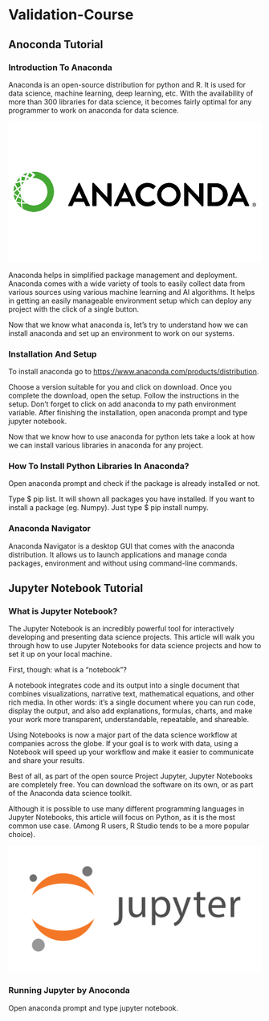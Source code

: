 # Validation-Course

## Anoconda Tutorial

### Introduction To Anaconda

Anaconda is an open-source distribution for python and R. It is used for data science, machine learning, deep learning, etc. With the availability of more than 300 libraries for data science, it becomes fairly optimal for any programmer to work on anaconda for data science.

![image](https://github.com/Mmmmmmmmark/Validation-Course/blob/main/anaconda-inc-logo-vector.png)

Anaconda helps in simplified package management and deployment. Anaconda comes with a wide variety of tools to easily collect data from various sources using various machine learning and AI algorithms. It helps in getting an easily manageable environment setup which can deploy any project with the click of a single button.

Now that we know what anaconda is, let’s try to understand how we can install anaconda and set up an environment to work on our systems.

### Installation And Setup

To install anaconda go to https://www.anaconda.com/products/distribution.

Choose a version suitable for you and click on download. Once you complete the download, open the setup. Follow the instructions in the setup. Don’t forget to click on add anaconda to my path environment variable. After finishing the installation, open anaconda prompt and type jupyter notebook.

Now that we know how to use anaconda for python lets take a look at how we can install various libraries in anaconda for any project.

### How To Install Python Libraries In Anaconda?

Open anaconda prompt and check if the package is already installed or not. 

Type $ pip list. It will shown all packages you have installed. If you want to install a package (eg. Numpy). Just type $ pip install numpy.

### Anaconda Navigator

Anaconda Navigator is a desktop GUI that comes with the anaconda distribution. It allows us to launch applications and manage conda packages, environment and without using command-line commands.

## Jupyter Notebook Tutorial

### What is Jupyter Notebook?

The Jupyter Notebook is an incredibly powerful tool for interactively developing and presenting data science projects. This article will walk you through how to use Jupyter Notebooks for data science projects and how to set it up on your local machine.

First, though: what is a “notebook”?

A notebook integrates code and its output into a single document that combines visualizations, narrative text, mathematical equations, and other rich media. In other words: it’s a single document where you can run code, display the output, and also add explanations, formulas, charts, and make your work more transparent, understandable, repeatable, and shareable.

Using Notebooks is now a major part of the data science workflow at companies across the globe. If your goal is to work with data, using a Notebook will speed up your workflow and make it easier to communicate and share your results.

Best of all, as part of the open source Project Jupyter, Jupyter Notebooks are completely free. You can download the software on its own, or as part of the Anaconda data science toolkit.

Although it is possible to use many different programming languages in Jupyter Notebooks, this article will focus on Python, as it is the most common use case. (Among R users, R Studio tends to be a more popular choice).

![image](https://github.com/Mmmmmmmmark/Validation-Course/blob/main/jupyter-ar21.png)

### Running Jupyter by Anoconda

Open anaconda prompt and type jupyter notebook.
